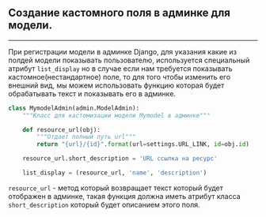 Создание кастомного поля в админке для модели.
---
---
При регистрации модели в админке Django, для указания какие из полдей модели
показывать пользователю, используется специальный атрибут `list_display` 
но в случае если нам требуется показывать кастомное(нестандартное) поле,
то для того чтобы изменить его внешний вид, мы можем использовать 
функцию которая будет обрабатывать текст и показывать его в админке.

```python
class MymodelAdmin(admin.ModelAdmin):
    """Класс для кастомизации модели Mymodel в админке"""

    def resource_url(obj):
        """Отдает полный путь url"""
        return "{url}/{id}".format(url=settings.URL_LINK, id=obj.id)

    resource_url.short_description = 'URL ссылка на ресурс'

    list_display = (resource_url, 'name', 'description')
```

`resource_url` - метод который возвращает текст который будет отображен 
в админке, такая функция должна иметь атрибут класса `short_description`
который будет описанием этого поля.





